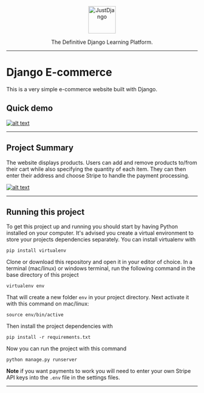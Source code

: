 <p align="center">
  <p align="center">
    <a href="https://justdjango.com/?utm_source=github&utm_medium=logo" target="_blank">
      <img src="https://assets.justdjango.com/static/branding/logo.svg" alt="JustDjango" height="72">
    </a>
  </p>
  <p align="center">
    The Definitive Django Learning Platform.
  </p>
</p>


---

# Django E-commerce

This is a very simple e-commerce website built with Django.

## Quick demo

[![alt text](https://justdjango.s3-us-west-2.amazonaws.com/media/gifs/djecommerce.gif "Logo")](https://youtu.be/z4USlooVXG0)

---

## Project Summary

The website displays products. Users can add and remove products to/from their cart while also specifying the quantity of each item. They can then enter their address and choose Stripe to handle the payment processing.

[![alt text](https://justdjango.s3-us-west-2.amazonaws.com/media/thumbnails/djecommerce.png "Logo")](https://youtu.be/z4USlooVXG0)

---

## Running this project

To get this project up and running you should start by having Python installed on your computer. It's advised you create a virtual environment to store your projects dependencies separately. You can install virtualenv with

```
pip install virtualenv
```

Clone or download this repository and open it in your editor of choice. In a terminal (mac/linux) or windows terminal, run the following command in the base directory of this project

```
virtualenv env
```

That will create a new folder `env` in your project directory. Next activate it with this command on mac/linux:

```
source env/bin/active
```

Then install the project dependencies with

```
pip install -r requirements.txt
```

Now you can run the project with this command

```
python manage.py runserver
```

**Note** if you want payments to work you will need to enter your own Stripe API keys into the `.env` file in the settings files.

---

